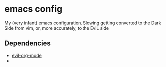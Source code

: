 # emacs config
My (very infant) emacs configuration. Slowing getting converted to the Dark Side from vim, or, more accurately, to the EviL side

## Dependencies
* [evil-org-mode](https://github.com/edwtjo/evil-org-mode)
* 
